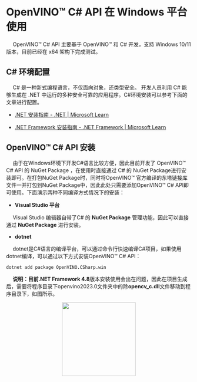 # OpenVINO™ C# API 在 Windows 平台使用

&emsp;    OpenVINO™ C# API 主要基于 OpenVINO™ 和 C# 开发，支持 Windows 10/11版本，目前已经在 x64 架构下完成测试。

## C# 环境配置

&emsp;    C# 是一种新式编程语言，不仅面向对象，还类型安全。 开发人员利用 C# 能够生成在 .NET 中运行的多种安全可靠的应用程序。C#环境安装可以参考下面的文章进行配置。

- [.NET 安装指南 - .NET | Microsoft Learn](https://learn.microsoft.com/zh-cn/dotnet/core/install/windows?tabs=net70)

- [.NET Framework 安装指南 - .NET Framework | Microsoft Learn](https://learn.microsoft.com/zh-cn/dotnet/framework/install/)

## OpenVINO™ C# API 安装

&emsp;    由于在Windows环境下开发C#语言比较方便，因此目前开发了 OpenVINO™ C# API 的 NuGet Package ，在使用时直接通过 C# 的 NuGet Package进行安装即可。在打包NuGet Package时，同时将OpenVINO™ 官方编译的东塔链接库文件一并打包到NuGet Package中，因此此处只需要添加OpenVINO™ C# API即可使用。下面演示两种不同编译方式情况下的安装：

- **Visual Studio 平台**

&emsp;    Visual Studio 编辑器自带了C# 的 **NuGet Package** 管理功能，因此可以直接通过 **NuGet Package** 进行安装。

- **dotnet**

&emsp;    dotnet是C#语言的编译平台，可以通过命令行快速编译C#项目，如果使用dotnet编译，可以通过以下方式安装OpenVINO™ C# API：

```
dotnet add package OpenVINO.CSharp.win
```

&emsp;    **说明：**目前**.NET Framework 4.8**版本安装使用会出在问题，因此在项目生成后，需要将程序目录下openvino2023.0文件夹中的除**opencv_c.dll**文件移动到程序目录下，如图所示。

<div align=center><span><img src="https://s2.loli.net/2023/07/27/yNAUTqfw8azXg6i.png" height=200/></span></div>

